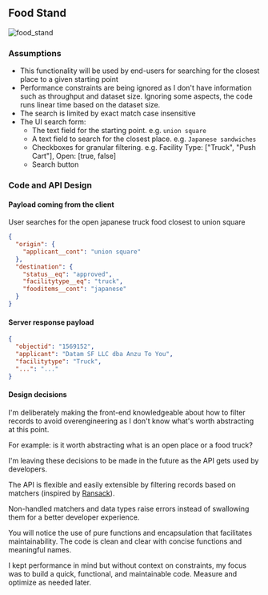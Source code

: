 ## Food Stand

![food_stand](https://user-images.githubusercontent.com/1904314/181935764-9d5f7d7e-1bca-4cea-9936-7b7a1e466e06.png)

### Assumptions

- This functionality will be used by end-users for searching for the closest place to a given starting point
- Performance constraints are being ignored as I don't have information such as throughput and dataset size. Ignoring some aspects, the code runs linear time based on the dataset size.
- The search is limited by exact match case insensitive
- The UI search form:
  - The text field for the starting point. e.g. `union square`
  - A text field to search for the closest place. e.g. `Japanese sandwiches`
  - Checkboxes for granular filtering. e.g. Facility Type: ["Truck", "Push Cart"], Open: [true, false]
  - Search button

### Code and API Design

#### Payload coming from the client

User searches for the open japanese truck food closest to union square

```json
{
  "origin": {
    "applicant__cont": "union square"
  },
  "destination": {
    "status__eq": "approved",
    "facilitytype__eq": "truck",
    "fooditems__cont": "japanese"
  }
}
```

#### Server response payload

```json
{
  "objectid": "1569152",
  "applicant": "Datam SF LLC dba Anzu To You",
  "facilitytype": "Truck",
  "...": "..."
}
```

#### Design decisions

I'm deliberately making the front-end knowledgeable about how to filter records to avoid overengineering as I don't know what's worth abstracting at this point.

For example: is it worth abstracting what is an open place or a food truck?

I'm leaving these decisions to be made in the future as the API gets used by developers.

The API is flexible and easily extensible by filtering records based on matchers (inspired by [Ransack](https://activerecord-hackery.github.io/ransack/getting-started/search-matches/)).

Non-handled matchers and data types raise errors instead of swallowing them for a better developer experience.

You will notice the use of pure functions and encapsulation that facilitates maintainability. The code is clean and clear with concise functions and meaningful names.

I kept performance in mind but without context on constraints, my focus was to build a quick, functional, and maintainable code. Measure and optimize as needed later.
